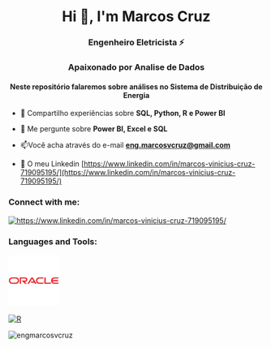 <h1 align="center">Hi 👋, I'm Marcos Cruz</h1>
<h3 align="center">Engenheiro Eletricista ⚡</h3>
<h3 align="center">Apaixonado por Analise de Dados</h3>
<h4 align="center">Neste repositório falaremos sobre análises no Sistema de Distribuição de Energia</h4>


- 🌱 Compartilho experiências sobre **SQL, Python, R e Power BI**

- 💬 Me pergunte sobre **Power BI, Excel e SQL**

- 📫Você acha através do e-mail **eng.marcosvcruz@gmail.com**

- 📄 O meu Linkedin [https://www.linkedin.com/in/marcos-vinicius-cruz-719095195/](https://www.linkedin.com/in/marcos-vinicius-cruz-719095195/)

<h3 align="left">Connect with me:</h3>
<p align="left">
<a href="https://linkedin.com/in/https://www.linkedin.com/in/marcos-vinicius-cruz-719095195/" target="blank"><img align="center" src="https://raw.githubusercontent.com/rahuldkjain/github-profile-readme-generator/master/src/images/icons/Social/linked-in-alt.svg" alt="https://www.linkedin.com/in/marcos-vinicius-cruz-719095195/" height="30" width="40" /></a>
</p>

<h3 align="left">Languages and Tools:</h3>
<p align="left"> </a> <a href="https://www.oracle.com/" target="_blank" rel="noreferrer"> <img src="https://raw.githubusercontent.com/devicons/devicon/master/icons/oracle/oracle-original.svg" alt="oracle" width="100" height="100"/> </a> </p>
<p align="left"> </a> <a href="https://www.r-project.org/" target="_blank" rel="noreferrer"> <img src="https://img.shields.io/badge/R-276DC3?style=for-the-badge&logo=r&logoColor=white" alt="R" width="100" height="100"/> </a> </p>

<p><img align="center" src="https://github-readme-stats.vercel.app/api/top-langs?username=engmarcosvcruz&show_icons=true&locale=en&layout=compact" alt="engmarcosvcruz" /></p>
